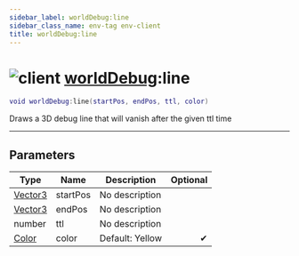 ```yaml
---
sidebar_label: worldDebug:line
sidebar_class_name: env-tag env-client
title: worldDebug:line
---
```


# <img src='/img/wiki/client.png' alt='client' classname='env-tag' /> [worldDebug](../worlddebug/README.md):line

```lua
void worldDebug:line(startPos, endPos, ttl, color)
```

Draws a 3D debug line that will vanish after the given ttl time<br/>

-----------------
## Parameters

| Type   | Name | Description | Optional |
| ------ | ---- | ----------- | -------: |
| [Vector3](../vector3/README.md) | startPos | No description |   |
| [Vector3](../vector3/README.md) | endPos | No description |   |
| number | ttl | No description |   |
| [Color](../color/README.md) | color | Default: Yellow | ✔ |
